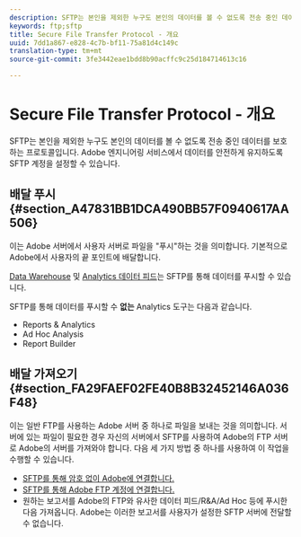 ```yaml
---
description: SFTP는 본인을 제외한 누구도 본인의 데이터를 볼 수 없도록 전송 중인 데이터를 보호하는 프로토콜입니다. Adobe 엔지니어링 서비스에서 데이터를 안전하게 유지하도록 SFTP 계정을 설정할 수 있습니다.
keywords: ftp;sftp
title: Secure File Transfer Protocol - 개요
uuid: 7dd1a867-e828-4c7b-bf11-75a81d4c149c
translation-type: tm+mt
source-git-commit: 3fe3442eae1bdd8b90acffc9c25d184714613c16

---
```



# Secure File Transfer Protocol - 개요

SFTP는 본인을 제외한 누구도 본인의 데이터를 볼 수 없도록 전송 중인 데이터를 보호하는 프로토콜입니다. Adobe 엔지니어링 서비스에서 데이터를 안전하게 유지하도록 SFTP 계정을 설정할 수 있습니다.

## 배달 푸시 {#section_A47831BB1DCA490BB57F0940617AA506}

이는 Adobe 서버에서 사용자 서버로 파일을 &quot;푸시&quot;하는 것을 의미합니다. 기본적으로 Adobe에서 사용자의 끝 포인트에 배달합니다.

[Data Warehouse](/help/export/ftp-and-sftp/c-sftp/ftp-sftp-dw.md) 및 [Analytics 데이터 피드](https://docs.adobe.com/content/help/ko-KR/analytics/export/analytics-data-feed/data-feed-overview.html)는 SFTP를 통해 데이터를 푸시할 수 있습니다.

SFTP를 통해 데이터를 푸시할 수 **없는** Analytics 도구는 다음과 같습니다.

* Reports &amp; Analytics
* Ad Hoc Analysis
* Report Builder

## 배달 가져오기 {#section_FA29FAEF02FE40B8B32452146A036F48}

이는 일반 FTP를 사용하는 Adobe 서버 중 하나로 파일을 보내는 것을 의미합니다. 서버에 있는 파일이 필요한 경우 자신의 서버에서 SFTP를 사용하여 Adobe의 FTP 서버로 Adobe의 서버를 가져와야 합니다. 다음 세 가지 방법 중 하나를 사용하여 이 작업을 수행할 수 있습니다.

* [SFTP를 통해 암호 없이 Adobe에 연결합니다.](/help/export/ftp-and-sftp/c-sftp/ftp-sftp-cert-auth.md)
* [SFTP를 통해 Adobe FTP 계정에 연결합니다.](/help/export/ftp-and-sftp/c-sftp/ftp-sftp-connect.md)
* 원하는 보고서를 Adobe의 FTP와 유사한 데이터 피드/R&amp;A/Ad Hoc 등에 푸시한 다음 가져옵니다. Adobe는 이러한 보고서를 사용자가 설정한 SFTP 서버에 전달할 수 없습니다.

